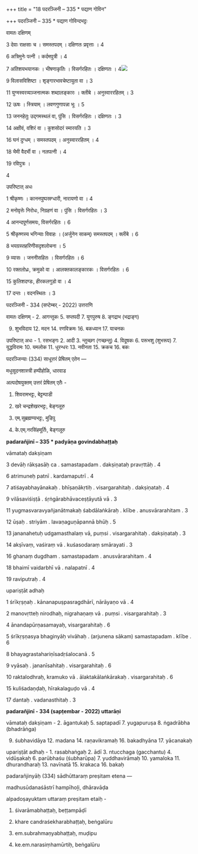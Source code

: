 +++
title = "18 पदरञ्जिनी – 335 * पद्याण गोविन"

+++
पदरञ्जिनी – 335 \* पद्याण गोविन्दभट्टः

वामतः दक्षिणम्

3 देवाः राक्षसाः च । समस्तपदम् । दक्षिणतः प्रवृत्ताः ।  4

6 अत्रिमुनेः पत्नी । कर्दमपुत्री ।
 4

7 अतिशयभयानकः । भीषणाकृतिः । विसर्गरहितः । दक्षिणतः । 
4![](magazine_images/img-1664545903WhatsAppImage2022-09-30at7.17.53PM.jpeg)

9 विलासविशिष्टा । शृङ्गारभावचेष्टायुता वा । 
3

11 युग्मस्वरव्यञ्जनात्मकः शब्दालङ्कारः । क्लीबे । अनुस्वाररहितम् । 3

12 ऊषः । स्त्रियाम् । लवणगुणापन्ना भूः ।
 5

13 जननहेतुः उद्गमस्थलं वा, पुंसि । विसर्गरहितः । दक्षिणतः । 3

14 अक्षीवं, वशिरं वा । कुशसोदरं स्मारयति ।
3

16 घनं दुग्धम् । समस्तपदम् । अनुस्वाररहितम् ।  4

18 भैमी वैदर्भी वा । नलपत्नी । 4

19 रविपुत्रः ।

 4

उपरिष्टात् अधः

1 श्रीकृष्णः । काननपुष्पस्रग्धारी, नारायणो वा । 
4

2 मनोवृत्तेः निरोधः, निग्रहणं वा । पुंसि । विसर्गरहितः । 3

4 आनन्दपूर्णसमयः, विसर्गरहितः । 
 6

5 श्रीकृष्णस्य भगिन्याः विवाहः । (अर्जुनेन साकम्) समस्तपदम् । क्लीबे । 6

8 भयग्रस्तहरिणीसदृशलोचना ।
 5

9 व्यासः । जननीसहितः । विसर्गरहितः ।
 6

10 रक्तलोध्रः, क्रमुको वा । आलक्तकालङ्कारकः । विसर्गरहितः ।  6

15 कुलिशदण्डः, हीरकलगुडो वा ।
 4

17 दन्तः । वदनस्थितः ।
 3



पदरञ्जिनी - 334 (सप्टेम्बर् - 2022) उत्तराणि

वामतः दक्षिणम् - 2. आगन्तुकः 5. सप्तपदी 7. युगपुरुष 8. ङ्गद्राभ (भद्राङ्ग)

9. शुभविदाय 12. मदन 14. रणविक्रमः 16. बकध्यान 17. याचनकः

उपरिष्टात् अधः - 1. रसभङ्गः 2. आदी 3. न्तुच्छग (गच्छन्तु) 4. विदूषकः 6. परूभशु (शुभरूप) 7. युद्धविरामः 10. यमलोक 11. धुरन्धरः 13. नवीनता 15. क्रकच 16. बकः

पदरञ्जिन्याः (334) साधूत्तरं प्रेषितम् एतेन —

मधुसूदनशास्त्री हम्पीहोळि, धारवाड

अल्पदोषयुक्तम् उत्तरं प्रेषितम् एतैः -

1. शिवरामभट्टः, बेट्टम्पाडी

2. खरे चन्द्रशेखरभट्टः, बेङ्गलूरु

3. एम्.सुब्रह्मण्यभट्टः, मुडिपु

4. के.एम्.नरसिंहमूर्तिः, बेङ्गलूरु  


**padarañjinī – 335 \*
padyāṇa govindabhaṭṭaḥ**

vāmataḥ dakṣiṇam

3 devāḥ rākṣasāḥ ca . samastapadam . dakṣiṇataḥ pravṛttāḥ . 4

6 atrimuneḥ patnī . kardamaputrī . 4

7 atiśayabhayānakaḥ . bhīṣaṇākṛtiḥ . visargarahitaḥ . dakṣiṇataḥ .
 4

9 vilāsaviśiṣṭā . śṛṅgārabhāvaceṣṭāyutā vā . 3

11 yugmasvaravyañjanātmakaḥ śabdālaṅkāraḥ . klībe . anusvārarahitam . 3

12 ūṣaḥ . striyām . lavaṇaguṇāpannā bhūḥ . 5

13 jananahetuḥ udgamasthalaṃ vā, puṃsi . visargarahitaḥ . dakṣiṇataḥ .  3

14 akṣīvaṃ, vaśiraṃ vā . kuśasodaraṃ smārayati . 3

16 ghanaṃ dugdham . samastapadam . anusvārarahitam . 4

18 bhaimī vaidarbhī vā . nalapatnī . 4

19 raviputraḥ .
 4

upariṣṭāt adhaḥ

1 śrīkṛṣṇaḥ . kānanapuṣpasragdhārī, nārāyaṇo vā . 4

2 manovṛtteḥ nirodhaḥ, nigrahaṇaṃ vā . puṃsi . visargarahitaḥ . 3

4 ānandapūrṇasamayaḥ, visargarahitaḥ .
 6

5 śrīkṛṣṇasya bhaginyāḥ vivāhaḥ . (arjunena sākam) samastapadam . klībe . 6

8 bhayagrastahariṇīsadṛśalocanā .  5

9 vyāsaḥ . jananīsahitaḥ . visargarahitaḥ . 6

10 raktalodhraḥ, kramuko vā . ālaktakālaṅkārakaḥ . visargarahitaḥ .
 6

15 kuliśadaṇḍaḥ, hīrakalaguḍo vā . 4

17 dantaḥ . vadanasthitaḥ .
 3



**padarañjinī - 334 (sapṭembar - 2022) uttarāṇi**

vāmataḥ dakṣiṇam - 2. āgantukaḥ 5. saptapadī 7. yugapuruṣa 8. ṅgadrābha (bhadrāṅga)

9. śubhavidāya 12. madana 14. raṇavikramaḥ 16. bakadhyāna 17. yācanakaḥ

upariṣṭāt adhaḥ - 1. rasabhaṅgaḥ 2. ādī 3. ntucchaga (gacchantu) 4. vidūṣakaḥ 6. parūbhaśu (śubharūpa) 7. yuddhavirāmaḥ 10. yamaloka 11. dhurandharaḥ 13. navīnatā 15. krakaca 16. bakaḥ

padarañjinyāḥ (334) sādhūttaraṃ preṣitam etena —

madhusūdanaśāstrī hampīhoḻi, dhāravāḍa

alpadoṣayuktam uttaraṃ preṣitam etaiḥ -

1. śivarāmabhaṭṭaḥ, beṭṭampāḍī

2. khare candraśekharabhaṭṭaḥ, beṅgalūru

3. em.subrahmaṇyabhaṭṭaḥ, muḍipu

4. ke.em.narasiṃhamūrtiḥ, beṅgalūru
